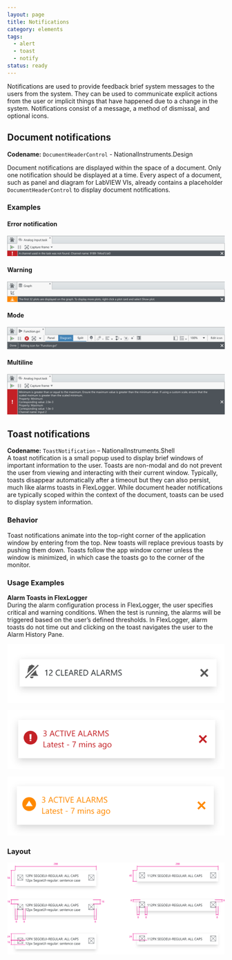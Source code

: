 ```yaml
---
layout: page
title: Notifications
category: elements
tags:
  - alert
  - toast
  - notify
status: ready
---
```


Notifications are used to provide feedback brief system messages to the users from the system. They can be used to communicate explicit actions from the user or implicit things that have happened due to a change in the system. Notifications consist of a message, a method of dismissal, and optional icons.

## Document notifications

**Codename:** `DocumentHeaderControl` - NationalInstruments.Design

Document notifications are displayed within the space of a document. Only one notification should be displayed at a time. Every aspect of a document, such as panel and diagram for LabVIEW VIs, already contains a placeholder `DocumentHeaderControl` to display document notifications.




### Examples
#### Error notification

![Error notification example](../../images/elements/notifications/notifications-document-error.svg)

#### Warning

![Warning notification example](../../images/elements/notifications/notifications-document-warning.svg)

#### Mode

![Mode notification example](../../images/elements/notifications/notifications-document-mode.svg)

#### Multiline

![Mutiline notification example](../../images/elements/notifications/notifications-document-multiline.svg) 

## Toast notifications

**Codename:** `ToastNotification` – NationalInstruments.Shell  
A toast notification is a small popup used to display brief windows of important information to the user. Toasts are non-modal and do not prevent the user from viewing and interacting with their current window. Typically, toasts disappear automatically after a timeout but they can also persist, much like alarms toasts in FlexLogger. While document header notifications are typically scoped within the context of the document, toasts can be used to display system information.

### Behavior

Toast notifications animate into the top-right corner of the application window by entering from the top. New toasts will replace previous toasts by pushing them down. Toasts follow the app window corner unless the window is minimized, in which case the toasts go to the corner of the monitor.

### Usage Examples

**Alarm Toasts in FlexLogger**  
During the alarm configuration process in FlexLogger, the user specifies critical and warning conditions. When the test is running, the alarms will be triggered based on the user’s defined thresholds. In FlexLogger, alarm toasts do not time out and clicking on the toast navigates the user to the Alarm History Pane.

![Toast notification cleared exmaple](../../images/elements/notifications/toast-cleared.svg) 

![Toast notification critical example](../../images/elements/notifications/toast-critical-active.svg) 

![Toast notification warning example](../../images/elements/notifications/toast-warning-active.svg) 



### Layout
![Toast notification layout](../../images/elements/notifications/toast-layout.svg) 
